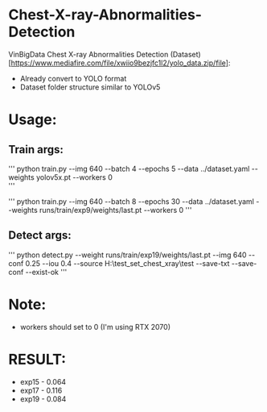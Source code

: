# Chest-X-ray-Abnormalities-Detection
VinBigData Chest X-ray Abnormalities Detection 
(Dataset)[https://www.mediafire.com/file/xwiio9bezjfc1l2/yolo_data.zip/file]: 
- Already convert to YOLO format
- Dataset folder structure similar to YOLOv5  

# Usage: 
## Train args:
'''
python train.py --img 640 --batch 4 --epochs 5 --data ../dataset.yaml --weights yolov5x.pt --workers 0   
'''

'''
python train.py --img 640 --batch 8 --epochs 30 --data ../dataset.yaml --weights runs/train/exp9/weights/last.pt --workers 0 
'''

## Detect args: 
'''
python detect.py --weight runs/train/exp19/weights/last.pt --img 640 --conf 0.25 --iou 0.4 --source H:\test_set_chest_xray\test --save-txt --save-conf --exist-ok
'''
# Note: 
- workers should set to 0 (I'm using RTX 2070) 


# RESULT: 
- exp15 - 0.064 
- exp17 - 0.116
- exp19 - 0.084 